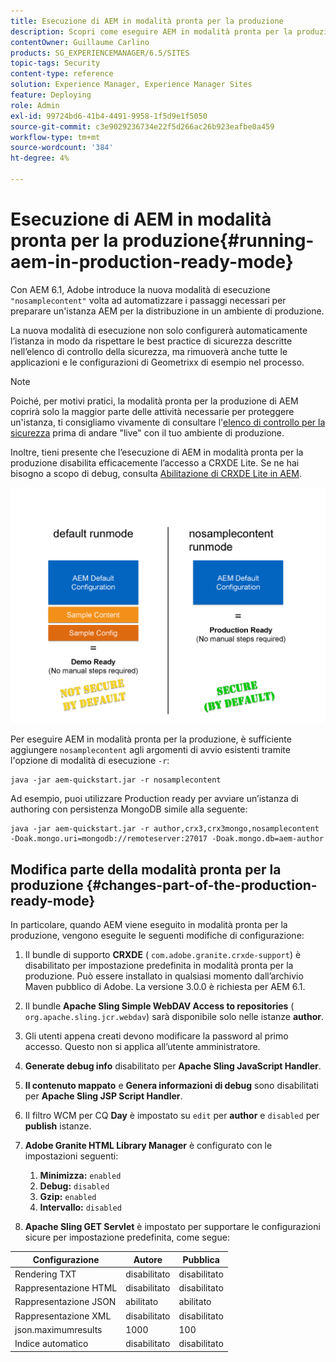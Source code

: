 ```yaml
---
title: Esecuzione di AEM in modalità pronta per la produzione
description: Scopri come eseguire AEM in modalità pronta per la produzione.
contentOwner: Guillaume Carlino
products: SG_EXPERIENCEMANAGER/6.5/SITES
topic-tags: Security
content-type: reference
solution: Experience Manager, Experience Manager Sites
feature: Deploying
role: Admin
exl-id: 99724bd6-41b4-4491-9958-1f5d9e1f5050
source-git-commit: c3e9029236734e22f5d266ac26b923eafbe0a459
workflow-type: tm+mt
source-wordcount: '384'
ht-degree: 4%

---
```


# Esecuzione di AEM in modalità pronta per la produzione{#running-aem-in-production-ready-mode}

Con AEM 6.1, Adobe introduce la nuova modalità di esecuzione `"nosamplecontent"` volta ad automatizzare i passaggi necessari per preparare un&#39;istanza AEM per la distribuzione in un ambiente di produzione.

La nuova modalità di esecuzione non solo configurerà automaticamente l’istanza in modo da rispettare le best practice di sicurezza descritte nell’elenco di controllo della sicurezza, ma rimuoverà anche tutte le applicazioni e le configurazioni di Geometrixx di esempio nel processo.

>[!NOTE]
>
>Poiché, per motivi pratici, la modalità pronta per la produzione di AEM coprirà solo la maggior parte delle attività necessarie per proteggere un&#39;istanza, ti consigliamo vivamente di consultare l&#39;[elenco di controllo per la sicurezza](/help/sites-administering/security-checklist.md) prima di andare &quot;live&quot; con il tuo ambiente di produzione.
>
>Inoltre, tieni presente che l’esecuzione di AEM in modalità pronta per la produzione disabilita efficacemente l’accesso a CRXDE Lite. Se ne hai bisogno a scopo di debug, consulta [Abilitazione di CRXDE Lite in AEM](/help/sites-administering/enabling-crxde-lite.md).

![chlimage_1-83](assets/chlimage_1-83a.png)

Per eseguire AEM in modalità pronta per la produzione, è sufficiente aggiungere `nosamplecontent` agli argomenti di avvio esistenti tramite l&#39;opzione di modalità di esecuzione `-r`:

```shell
java -jar aem-quickstart.jar -r nosamplecontent
```

Ad esempio, puoi utilizzare Production ready per avviare un’istanza di authoring con persistenza MongoDB simile alla seguente:

```shell
java -jar aem-quickstart.jar -r author,crx3,crx3mongo,nosamplecontent -Doak.mongo.uri=mongodb://remoteserver:27017 -Doak.mongo.db=aem-author
```

## Modifica parte della modalità pronta per la produzione {#changes-part-of-the-production-ready-mode}

In particolare, quando AEM viene eseguito in modalità pronta per la produzione, vengono eseguite le seguenti modifiche di configurazione:

1. Il bundle di supporto **CRXDE** ( `com.adobe.granite.crxde-support`) è disabilitato per impostazione predefinita in modalità pronta per la produzione. Può essere installato in qualsiasi momento dall’archivio Maven pubblico di Adobe. La versione 3.0.0 è richiesta per AEM 6.1.

1. Il bundle **Apache Sling Simple WebDAV Access to repositories** ( `org.apache.sling.jcr.webdav`) sarà disponibile solo nelle istanze **author**.

1. Gli utenti appena creati devono modificare la password al primo accesso. Questo non si applica all’utente amministratore.
1. **Generate debug info** disabilitato per **Apache Sling JavaScript Handler**.

1. **Il contenuto mappato** e **Genera informazioni di debug** sono disabilitati per **Apache Sling JSP Script Handler**.

1. Il filtro WCM per CQ **Day** è impostato su `edit` per **author** e `disabled` per **publish** istanze.

1. **Adobe Granite HTML Library Manager** è configurato con le impostazioni seguenti:

   1. **Minimizza:** `enabled`
   1. **Debug:** `disabled`
   1. **Gzip:** `enabled`
   1. **Intervallo:** `disabled`

1. **Apache Sling GET Servlet** è impostato per supportare le configurazioni sicure per impostazione predefinita, come segue:

| **Configurazione** | **Autore** | **Pubblica** |
|---|---|---|
| Rendering TXT | disabilitato | disabilitato |
| Rappresentazione HTML | disabilitato | disabilitato |
| Rappresentazione JSON | abilitato | abilitato |
| Rappresentazione XML | disabilitato | disabilitato |
| json.maximumresults | 1000 | 100 |
| Indice automatico | disabilitato | disabilitato |
